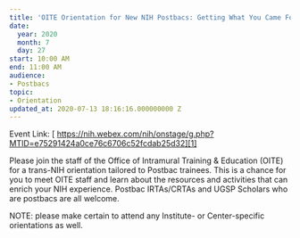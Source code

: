 ```yaml
---
title: 'OITE Orientation for New NIH Postbacs: Getting What You Came For'
date:
  year: 2020
  month: 7
  day: 27
start: 10:00 AM
end: 11:00 AM
audience:
- Postbacs
topic:
- Orientation
updated_at: 2020-07-13 18:16:16.000000000 Z
---
```

Event Link: [
https://nih.webex.com/nih/onstage/g.php?MTID=e75291424a0ce76c6706c52fcdab25d32][1]

Please join the staff of the Office of Intramural Training &amp;
Education (OITE) for a trans-NIH orientation tailored to Postbac
trainees. This is a chance for you to meet OITE staff and learn about
the resources and activities that can enrich your NIH experience.
Postbac IRTAs/CRTAs and UGSP Scholars who are postbacs are all welcome. 

NOTE: please make certain to attend any Institute- or Center-specific
orientations as well.

 

 



[1]: https://nih.webex.com/nih/onstage/g.php?MTID=e75291424a0ce76c6706c52fcdab25d32
